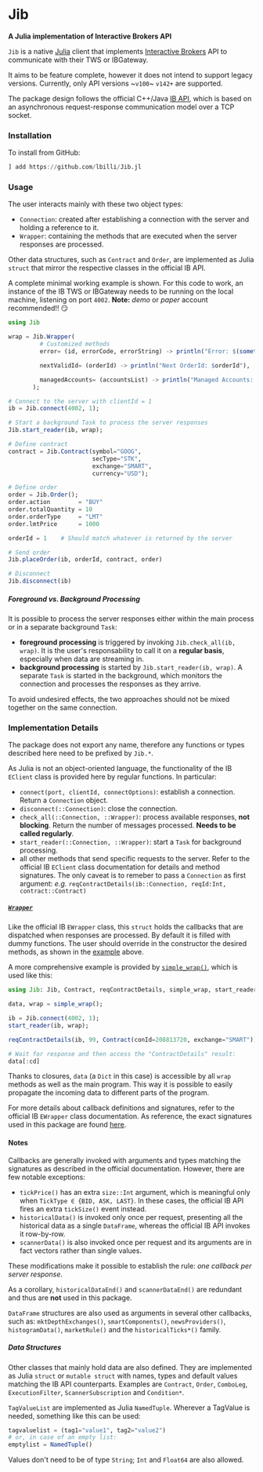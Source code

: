 # Jib

**A Julia implementation of Interactive Brokers API**

`Jib` is a native [Julia](https://julialang.org/) client that implements
[Interactive Brokers](https://www.interactivebrokers.com/) API to communicate with their
TWS or IBGateway.

It aims to be feature complete, however it does not intend to support legacy versions.
Currently, only API versions ~`v100`~ `v142+` are supported.

The package design follows the official C++/Java
[IB API](http://interactivebrokers.github.io/tws-api/),
which is based on an asynchronous request-response communication model
over a TCP socket.

### Installation
To install from GitHub:
```julia
] add https://github.com/lbilli/Jib.jl
```

### Usage
The user interacts mainly with these two object types:
- `Connection`: created after establishing a connection with the server and
  holding a reference to it.
- `Wrapper`: containing the methods that are executed when the server responses are processed.

Other data structures, such as `Contract` and `Order`, are implemented as Julia `struct`
that mirror the respective classes in the official IB API.

A complete minimal working example is shown.
For this code to work, an instance of the IB TWS or IBGateway needs to be running
on the local machine, listening on port `4002`.
**Note:** _demo_ or _paper_ account recommended!! :smirk:
```julia
using Jib

wrap = Jib.Wrapper(
         # Customized methods
         error= (id, errorCode, errorString) -> println("Error: $(something(id, "NA")) $errorCode $errorString"),

         nextValidId= (orderId) -> println("Next OrderId: $orderId"),

         managedAccounts= (accountsList) -> println("Managed Accounts: $accountsList")
       );

# Connect to the server with clientId = 1
ib = Jib.connect(4002, 1);

# Start a background Task to process the server responses
Jib.start_reader(ib, wrap);

# Define contract
contract = Jib.Contract(symbol="GOOG",
                        secType="STK",
                        exchange="SMART",
                        currency="USD");

# Define order
order = Jib.Order();
order.action        = "BUY"
order.totalQuantity = 10
order.orderType     = "LMT"
order.lmtPrice      = 1000

orderId = 1    # Should match whatever is returned by the server

# Send order
Jib.placeOrder(ib, orderId, contract, order)

# Disconnect
Jib.disconnect(ib)
```

##### Foreground vs. Background Processing
It is possible to process the server responses either within the main process
or in a separate background `Task`:
- **foreground processing** is triggered by invoking `Jib.check_all(ib, wrap)`.
  It is the user's responsability to call it on a **regular basis**,
  especially when data are streaming in.
- **background processing** is started by `Jib.start_reader(ib, wrap)`.
  A separate `Task` is started in the background, which monitors the connection and processes
  the responses as they arrive.

To avoid undesired effects, the two approaches should not be mixed together
on the same connection.

### Implementation Details
The package does not export any name, therefore any functions
or types described here need to be prefixed by `Jib.*`.

As Julia is not an object-oriented language, the functionality of the IB
`EClient` class is provided here by regular functions. In particular:
- `connect(port, clientId, connectOptions)`: establish a connection. Return
  a `Connection` object.
- `disconnect(::Connection)`: close the connection.
- `check_all(::Connection, ::Wrapper)`: process available responses, **not blocking**.
  Return the number of messages processed. **Needs to be called regularly**.
- `start_reader(::Connection, ::Wrapper)`: start a `Task` for background processing.
- all other methods that send specific requests to the server.
  Refer to the official IB `EClient` class documentation for details and method signatures.
  The only caveat is to remeber to pass a `Connection` as first argument: _e.g._
  `reqContractDetails(ib::Connection, reqId:Int, contract::Contract)`

##### [`Wrapper`](src/wrapper.jl)
Like the official IB `EWrapper` class, this `struct` holds the callbacks that are dispatched when
responses are processed.
By default it is filled with dummy functions. The user should override in the constructor
the desired methods, as shown in the [example](#usage) above.

A more comprehensive example is provided by [`simple_wrap()`](src/wrapper.jl),
which is used like this:
```julia
using Jib: Jib, Contract, reqContractDetails, simple_wrap, start_reader

data, wrap = simple_wrap();

ib = Jib.connect(4002, 1);
start_reader(ib, wrap);

reqContractDetails(ib, 99, Contract(conId=208813720, exchange="SMART"))

# Wait for response and then access the "ContractDetails" result:
data[:cd]
```
Thanks to closures, `data` (a `Dict` in this case) is accessible by all
`wrap` methods as well as the main program. This way it is possible to easily
propagate the incoming data to different parts of the program.

For more details about callback definitions and signatures,
refer to the official IB `EWrapper` class documentation.
As reference, the exact signatures used in this package
are found [here](data/wrapper_signatures.jl).

#### Notes
Callbacks are generally invoked with arguments and types matching the signatures
as described in the official documentation.
However, there are few notable exceptions:
- `tickPrice()` has an extra `size::Int` argument,
  which is meaningful only when `TickType ∈ {BID, ASK, LAST}`.
  In these cases, the official IB API fires an extra `tickSize()` event instead.
- `historicalData()` is invoked only once per request,
  presenting all the historical data as a single `DataFrame`,
  whereas the official IB API invokes it row-by-row.
- `scannerData()` is also invoked once per request and its arguments
  are in fact vectors rather than single values.

These modifications make it possible to establish the rule:
_one callback per server response_.

As a corollary, `historicalDataEnd()` and `scannerDataEnd()` are redundant and
thus are **not** used in this package.

`DataFrame` structures are also used as arguments in several other callbacks,
such as: `mktDepthExchanges()`, `smartComponents()`, `newsProviders()`, `histogramData()`,
`marketRule()` and the `historicalTicks*()` family.

##### Data Structures
Other classes that mainly hold data are also defined.
They are implemented as Julia `struct` or `mutable struct` with names,
types and default values matching the IB API counterparts.
Examples are `Contract`, `Order`, `ComboLeg`, `ExecutionFilter`, `ScannerSubscription`
and `Condition*`.

`TagValueList` are implemented as Julia `NamedTuple`.
Wherever a TagValue is needed, something like this can be used:
```julia
tagvaluelist = (tag1="value1", tag2="value2")
# or, in case of an empty list:
emptylist = NamedTuple()
```
Values don't need to be of type `String`; `Int` and `Float64` are also allowed.
